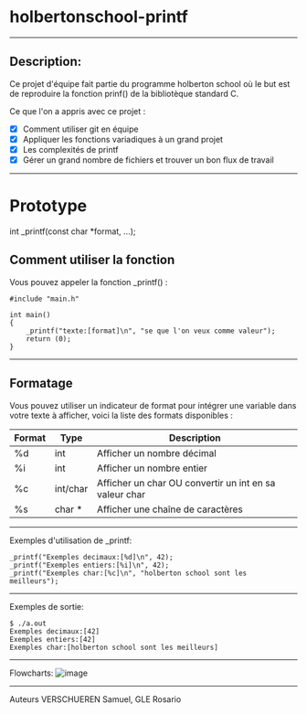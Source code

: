 # holbertonschool-printf
-------
Description:
-------
Ce projet d'équipe fait partie du programme holberton school où le but est de reproduire la fonction prinf() de la bibliotèque standard C.

Ce que l'on a appris avec ce projet :

- [x] Comment utiliser git en équipe
- [x] Appliquer les fonctions variadiques à un grand projet
- [x] Les complexités de printf
- [x] Gérer un grand nombre de fichiers et trouver un bon flux de travail

-----------------
# Prototype
int _printf(const char *format, ...);

Comment utiliser la fonction
-----------------
Vous pouvez appeler la fonction _printf() :
```
#include "main.h"

int main() 
{
    _printf("texte:[format]\n", "se que l'on veux comme valeur");
    return (0);
}
```
-----------------
Formatage
-----------------
Vous pouvez utiliser un indicateur de format pour intégrer une variable dans votre texte à afficher, voici la liste des formats disponibles :

|Format	| Type	| Description |
| --- | --- | --- |
|%d	| int	| Afficher un nombre décimal |
|%i	| int	| Afficher un nombre entier |
|%c	| int/char	| Afficher un char OU convertir un int en sa valeur char |
|%s	| char *	| Afficher une chaîne de caractères |

-----------------

Exemples d'utilisation de _printf:

```
_printf("Exemples decimaux:[%d]\n", 42);
_printf("Exemples entiers:[%i]\n", 42);
_printf("Exemples char:[%c]\n", "holberton school sont les meilleurs");
```

-----------------
Exemples de sortie:
```
$ ./a.out
Exemples decimaux:[42]
Exemples entiers:[42]
Exemples char:[holberton school sont les meilleurs]
```
-----------------

Flowcharts:
![image](https://github.com/Ezio-33/holbertonschool-printf/assets/86527262/a07f4b07-543d-40e0-bb36-d54d4cee9888 "Flowcharts")

-----------------
Auteurs
VERSCHUEREN Samuel, GLE Rosario
